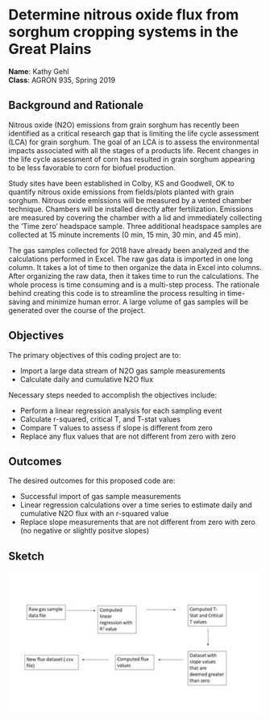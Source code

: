 # Determine nitrous oxide flux from sorghum cropping systems in the Great Plains

**Name**: Kathy Gehl </br>
**Class**: AGRON 935, Spring 2019 </br>


## Background and Rationale

Nitrous oxide (N2O) emissions from grain sorghum has recently been identified as a critical research gap that is limiting the life cycle assessment (LCA) for grain sorghum. The goal of an LCA is to assess the environmental impacts associated with all the stages of a products life. Recent changes in the life cycle assessment of corn has resulted in grain sorghum appearing to be less favorable to corn for biofuel production.

Study sites have been established in Colby, KS and Goodwell, OK to quantify nitrous oxide emissions from fields/plots planted with grain sorghum. Nitrous oxide emissions will be measured by a vented chamber technique. Chambers will be installed directly after fertilization. Emissions are measured by covering the chamber with a lid and immediately collecting the ‘Time zero’ headspace sample. Three additional headspace samples are collected at 15 minute increments (0 min, 15 min, 30 min, and 45 min).

The gas samples collected for 2018 have already been analyzed and the calculations performed in Excel.  The raw gas data is imported in one long column. It takes a lot of time to then organize the data in Excel into columns. After organizing the raw data, then it takes time to run the calculations. The whole process is time consuming and is a multi-step process. The rationale behind creating this code is to streamline the process resulting in time-saving and minimize human error. A large volume of gas samples will be generated over the course of the project.

## Objectives

The primary objectives of this coding project are to:

- Import a large data stream of N2O gas sample measurements
- Calculate daily and cumulative N2O flux

Necessary steps needed to accomplish the objectives include:

- Perform a linear regression analysis for each sampling event
- Calculate r-squared, critical T, and T-stat values
- Compare T values to assess if slope is different from zero
- Replace any flux values that are not different from zero with zero

## Outcomes

The desired outcomes for this proposed code are:

- Successful import of gas sample measurements
- Linear regression calculations over a time series to estimate daily and cumulative N2O flux with an r-squared value
- Replace slope measurements that are not different from zero with zero (no negative or slightly positve slopes)

## Sketch

<img src="Sketch_rev.jpg" alt="sketch_image" width="500"/>



```python

```

